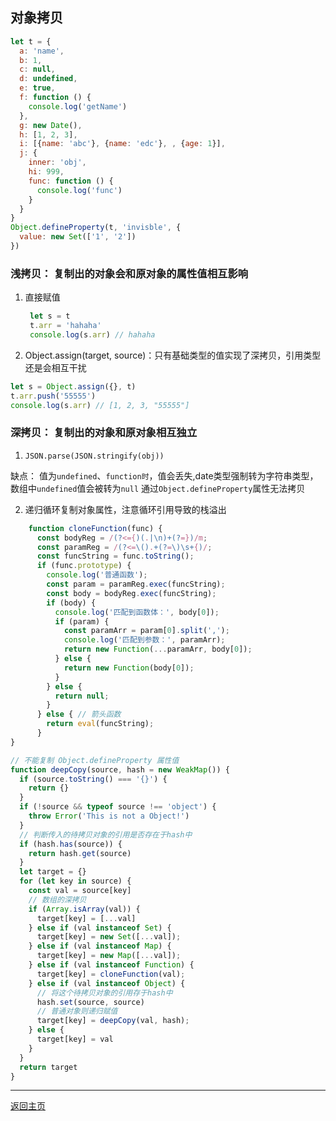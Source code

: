 ## 对象拷贝

```javascript
let t = {
  a: 'name',
  b: 1,
  c: null,
  d: undefined,
  e: true,
  f: function () {
    console.log('getName')
  },
  g: new Date(),
  h: [1, 2, 3],
  i: [{name: 'abc'}, {name: 'edc'}, , {age: 1}],
  j: {
    inner: 'obj',
    hi: 999,
    func: function () {
      console.log('func')
    }
  }
}
Object.defineProperty(t, 'invisble', {
  value: new Set(['1', '2'])
})
```

### 浅拷贝： 复制出的对象会和原对象的属性值相互影响

1. 直接赋值
   ```javascript
    let s = t
    t.arr = 'hahaha'
    console.log(s.arr) // hahaha
   ```
2. Object.assign(target, source)：只有基础类型的值实现了深拷贝，引用类型还是会相互干扰

  ```javascript
  let s = Object.assign({}, t)
t.arr.push('55555')
console.log(s.arr) // [1, 2, 3, "55555"]
  ```

### 深拷贝： 复制出的对象和原对象相互独立

1. `JSON.parse(JSON.stringify(obj))`

缺点： 值为`undefined`、`function时`，值会丢失,date类型强制转为字符串类型， 数组中`undefined`值会被转为`null` 通过`Object.defineProperty`属性无法拷贝

2. 递归循环复制对象属性，注意循环引用导致的栈溢出

```javascript
    function cloneFunction(func) {
      const bodyReg = /(?<={)(.|\n)+(?=})/m;
      const paramReg = /(?<=\().+(?=\)\s+{)/;
      const funcString = func.toString();
      if (func.prototype) {
        console.log('普通函数');
        const param = paramReg.exec(funcString);
        const body = bodyReg.exec(funcString);
        if (body) {
          console.log('匹配到函数体：', body[0]);
          if (param) {
            const paramArr = param[0].split(',');
            console.log('匹配到参数：', paramArr);
            return new Function(...paramArr, body[0]);
          } else {
            return new Function(body[0]);
          }
        } else {
          return null;
        }
      } else { // 箭头函数
        return eval(funcString);
      }
}

// 不能复制 Object.defineProperty 属性值
function deepCopy(source, hash = new WeakMap()) {
  if (source.toString() === '{}') {
    return {}
  }
  if (!source && typeof source !== 'object') {
    throw Error('This is not a Object!')
  }
  // 判断传入的待拷贝对象的引用是否存在于hash中
  if (hash.has(source)) {
    return hash.get(source)
  }
  let target = {}
  for (let key in source) {
    const val = source[key]
    // 数组的深拷贝
    if (Array.isArray(val)) {
      target[key] = [...val]
    } else if (val instanceof Set) {
      target[key] = new Set([...val]);
    } else if (val instanceof Map) {
      target[key] = new Map([...val]);
    } else if (val instanceof Function) {
      target[key] = cloneFunction(val);
    } else if (val instanceof Object) {
      // 将这个待拷贝对象的引用存于hash中
      hash.set(source, source)
      // 普通对象则递归赋值
      target[key] = deepCopy(val, hash);
    } else {
      target[key] = val
    }
  }
  return target
}
```

---------------
[返回主页](https://github.com/Marilynlee/interview-note)
